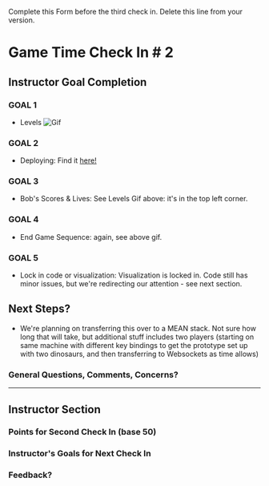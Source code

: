 Complete this Form before the third check in. Delete this line from your version.

# Game Time Check In # 2

## Instructor Goal Completion

### GOAL 1
- Levels
![Gif](http://g.recordit.co/Z1O4ZwWU24.gif)

### GOAL 2
- Deploying:
Find it [here!](http://adriennedomingus.github.io/bubble_bobble/)

### GOAL 3
- Bob's Scores & Lives: See Levels Gif above: it's in the top left corner.

### GOAL 4
- End Game Sequence: again, see above gif. 

### GOAL 5
-  Lock in code or visualization: Visualization is locked in. Code still has minor issues, but we're redirecting our attention - see next section.

## Next Steps?

- We're planning on transferring this over to a MEAN stack. Not sure how long that will take, but additional stuff includes two players (starting on same machine with different key bindings to get the prototype set up with two dinosaurs, and then transferring to Websockets as time allows)

### General Questions, Comments, Concerns?

-----

## Instructor Section

### Points for Second Check In (base 50)

### Instructor's Goals for Next Check In

### Feedback?
